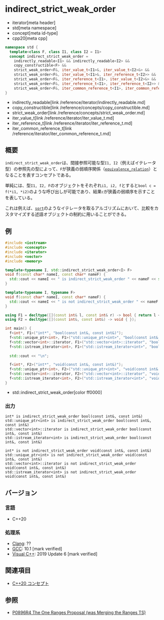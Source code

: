 # indirect_strict_weak_order
* iterator[meta header]
* std[meta namespace]
* concept[meta id-type]
* cpp20[meta cpp]

```cpp
namespace std {
  template<class F, class I1, class I2 = I1>
  concept indirect_strict_weak_order =
    indirectly_readable<I1> && indirectly_readable<I2> &&
    copy_constructible<F> &&
    strict_weak_order<F&, iter_value_t<I1>&, iter_value_t<I2>&> &&
    strict_weak_order<F&, iter_value_t<I1>&, iter_reference_t<I2>> &&
    strict_weak_order<F&, iter_reference_t<I1>, iter_value_t<I2>&> &&
    strict_weak_order<F&, iter_reference_t<I1>, iter_reference_t<I2>> &&
    strict_weak_order<F&, iter_common_reference_t<I1>, iter_common_reference_t<I2>>;
}
```
* indirectly_readable[link /reference/iterator/indirectly_readable.md]
* copy_constructible[link /reference/concepts/copy_constructible.md]
* strict_weak_order[link /reference/concepts/strict_weak_order.md]
* iter_value_t[link /reference/iterator/iter_value_t.md]
* iter_reference_t[link /reference/iterator/iter_reference_t.md]
* iter_common_reference_t[link /reference/iterator/iter_common_reference_t.md]

## 概要

`indirect_strict_weak_order`は、間接参照可能な型`I1, I2`（例えばイテレータ型）の参照先の型によって、`F`が狭義の弱順序関係（[`equivalence_relation`](/reference/concepts/equivalence_relation.md)）となることを表すコンセプトである。

単純には、型`I1, I2, F`のオブジェクトをそれぞれ`i1, i2, f`とすると`bool c = f(*i1, *i2)`のような呼び出しが可能であり、結果`c`が狭義の弱順序を示すことを表している。

これは例えば、[`sort`](/reference/algorithm/sort.md)のようなイテレータを取るアルゴリズムにおいて、比較をカスタマイズする述語オブジェクトの制約に用いることができる。

## 例
```cpp example
#include <iostream>
#include <concepts>
#include <iterator>
#include <vector>
#include <memory>

template<typename I, std::indirect_strict_weak_order<I> F>
void f(const char* nameI, const char* nameF) {
  std::cout << nameI << " is indirect_strict_weak_order " << nameF << std::endl;
}

template<typename I, typename F>
void f(const char* nameI, const char* nameF) {
  std::cout << nameI << " is not indirect_strict_weak_order " << nameF << std::endl;
}

using F1 = decltype([](const int& l, const int& r) -> bool { return l < r; });
using F2 = decltype([](const int&, const int&) -> void { });

int main() {
  f<int*, F1>("int*", "bool(const int&, const int&)");
  f<std::unique_ptr<int>, F1>("std::unique_ptr<int>", "bool(const int&, const int&)");
  f<std::vector<int>::iterator, F1>("std::vector<int>::iterator", "bool(const int&, const int&)");
  f<std::istream_iterator<int>, F1>("std::istream_iterator<int>", "bool(const int&, const int&)");
    
  std::cout << "\n";

  f<int*, F2>("int*", "void(const int&, const int&)");
  f<std::unique_ptr<int>, F2>("std::unique_ptr<int>", "void(const int&, const int&)");
  f<std::vector<int>::iterator, F2>("std::vector<int>::iterator", "void(const int&, const int&)");
  f<std::istream_iterator<int>, F2>("std::istream_iterator<int>", "void(const int&, const int&)");
}
```
* std::indirect_strict_weak_order[color ff0000]

### 出力
```
int* is indirect_strict_weak_order bool(const int&, const int&)
std::unique_ptr<int> is indirect_strict_weak_order bool(const int&, const int&)
std::vector<int>::iterator is indirect_strict_weak_order bool(const int&, const int&)
std::istream_iterator<int> is indirect_strict_weak_order bool(const int&, const int&)

int* is not indirect_strict_weak_order void(const int&, const int&)
std::unique_ptr<int> is not indirect_strict_weak_order void(const int&, const int&)
std::vector<int>::iterator is not indirect_strict_weak_order void(const int&, const int&)
std::istream_iterator<int> is not indirect_strict_weak_order void(const int&, const int&)
```

## バージョン
### 言語
- C++20

### 処理系
- [Clang](/implementation.md#clang): ??
- [GCC](/implementation.md#gcc): 10.1 [mark verified]
- [Visual C++](/implementation.md#visual_cpp): 2019 Update 6 [mark verified]

## 関連項目

- [C++20 コンセプト](/lang/cpp20/concepts.md)

## 参照

- [P0896R4 The One Ranges Proposal (was Merging the Ranges TS)](http://www.open-std.org/jtc1/sc22/wg21/docs/papers/2018/p0896r4.pdf)
